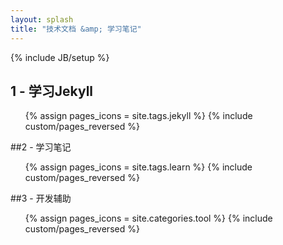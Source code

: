 ```yaml
---
layout: splash
title: "技术文档 &amp; 学习笔记"
---
```

{% include JB/setup %}

## 1 - 学习Jekyll

<ul class="thumbnails">
  {% assign pages_icons = site.tags.jekyll %}
  {% include custom/pages_reversed %}
</ul>

##2 - 学习笔记

<ul class="thumbnails">
  {% assign pages_icons = site.tags.learn %}
  {% include custom/pages_reversed %}
</ul>

##3 - 开发辅助

<ul class="thumbnails">
  {% assign pages_icons = site.categories.tool %}
  {% include custom/pages_reversed %}
</ul>